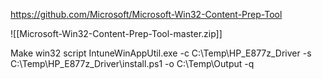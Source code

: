 https://github.com/Microsoft/Microsoft-Win32-Content-Prep-Tool

![[Microsoft-Win32-Content-Prep-Tool-master.zip]]

Make win32 script 
IntuneWinAppUtil.exe -c C:\Temp\HP_E877z_Driver -s C:\Temp\HP_E877z_Driver\install.ps1 -o C:\Temp\Output -q